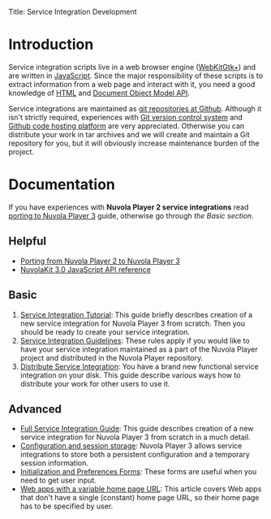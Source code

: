 Title: Service Integration Development

Introduction
============

Service integration scripts live in a web browser engine ([WebKitGtk+](http://webkitgtk.org/)) and
are written in [JavaScript](https://developer.mozilla.org/en/docs/Web/JavaScript). Since the major
responsibility of these scripts is to extract information from a web page and interact with it, you
need a good knowledge of [HTML](https://developer.mozilla.org/en-US/docs/Web/HTML) and
[Document Object Model API](https://developer.mozilla.org/en-US/docs/Web/API/Document_Object_Model).

Service integrations are maintained as [git repositories at Github](https://github.com/tiliado).
Although it isn't strictly required, experiences with [Git version control system][git] and
[Github code hosting platform][github] are very appreciated. Otherwise you can distribute your work
in tar archives and we will create and maintain a Git repository for you, but it will obviously
increase maintenance burden of the project.
 
Documentation
=============

If you have experiences with **Nuvola Player 2 service integrations** read
[porting to Nuvola Player 3]({filename}apps/porting.md) guide, otherwise go through *the Basic
section*. 

Helpful
-------
 
 * [Porting from Nuvola Player 2 to Nuvola Player 3]({filename}apps/porting.md)
 * [NuvolaKit 3.0 JavaScript API reference](apps/api_reference.html)
  
Basic
-----

 1. [Service Integration Tutorial]({filename}apps/tutorial.md): This guide briefly describes
    creation of a new service integration for Nuvola Player 3 from scratch. Then you should be ready
    to create your service integration.
 2. [Service Integration Guidelines]({filename}apps/guidelines.md): These rules apply if you would
    like to have your service integration maintained as a part of the Nuvola Player project and
    distributed in the Nuvola Player repository.
 3. [Distribute Service Integration]({filename}apps/distribute.md): You have a brand new functional
    service integration on your disk. This guide describe various ways how to distribute your work
    for other users to use it.

Advanced
--------

  * [Full Service Integration Guide]({filename}apps/guide.md): This guide describes creation of a new service
    integration for Nuvola Player 3 from scratch in a much detail.
  * [Configuration and session storage]({filename}apps/configuration-and-session-storage.md):
    Nuvola Player 3 allows service integrations to store both a persistent configuration and a temporary session information.
  * [Initialization and Preferences Forms]({filename}apps/initialization-and-preferences-forms.md):
    These forms are useful when you need to get user input.
  * [Web apps with a variable home page URL]({filename}apps/variable-home-page-url.md):
    This article covers Web apps that don't have a single (constant) home page URL, so their home page has to be specified by user.
  
[git]: http://git-scm.com/
[github]: https://github.com/
